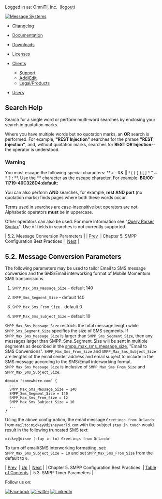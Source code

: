 Logged in as: OmniTI, Inc.  ([logout](https://support.messagesystems.com/logout.php))

[![Message Systems](https://support.messagesystems.com/images/ms-white205.png)](https://support.messagesystems.com/start.php) 

*   [Changelog](https://support.messagesystems.com/start.php?show=changelog)
*   [Documentation](https://support.messagesystems.com/docs/)
*   [Downloads](https://support.messagesystems.com/start.php)

*   [Licenses](https://support.messagesystems.com/license_summary.php)
*   <a href="">Clients</a>
    *   [Support](https://support.messagesystems.com/cs.php)
    *   [Add/Edit](https://support.messagesystems.com/edit_client.php)
    *   [Legal/Products](https://support.messagesystems.com/edit_products.php)
*   [Users](https://support.messagesystems.com/edit_customer.php)

## Search Help

Search for a single word or perform multi-word searches by enclosing your search in quotation marks.

Where you have multiple words but no quotation marks, an **OR** search is performed. For example, **"REST Injection"** searches for the phrase **"REST Injection"**, and, without quotation marks, searches for **REST OR Injection**--the operator is understood.

### Warning

You must escape the following special characters: **+ - && || ! ( ) { } [ ] ^ " ~ * ? : \**. Use the **\** character as the escape character. For example: **B0/00-11719-46C328D4\:default\:**

You can also perform **AND** searches, for example, **rest AND port** (no quotation marks) finds pages where both these words occur.

Terms used in searches are case-insensitive but operators are not. Alphabetic operators **must** be in uppercase.

Other operators can also be used. For more information see "[Query Parser Syntax](https://lucene.apache.org/core/old_versioned_docs/versions/3_0_0/queryparsersyntax.html)". Use of fields in searches is not currently supported.

| 5.2. Message Conversion Parameters |
| [Prev](mobility.best.practices.php)  | Chapter 5. SMPP Configuration Best Practices |  [Next](mobility.best.practices.timer.params.php) |

## 5.2. Message Conversion Parameters

The following parameters may be used to tailor Email to SMS message conversion and the SMS/Email interworking format of Mobile Momentum SMS transmissions.

1.  `SMPP_Max_Sms_Message_Size` – default 140

2.  `SMPP_Sms_Segment_Size` – default 140

3.  `SMPP_Max_Sms_From_Size` – default 0

4.  `SMPP_Max_Sms_Subject_Size` – default 10

`SMPP_Max_Sms_Message_Size` restricts the total message length while `SMPP_Sms_Segment_Size` specifies the size of SMS segments. If `SMPP_Max_Sms_Message_Size` is larger than `SMPP_Sms_Segment_Size`, then any messages larger than SMPP_Sms_Segment_Size will be sent in multiple segments as described in the [smpp_max_sms_message_size](mobility.conf.smpp_max_sms_message_size.php "smpp_max_sms_message_size"), "Email to SMS Conversions". `SMPP_Max_Sms_From_Size` and `SMPP_Max_Sms_Subject_Size` are lengths of the email sender address and email subject to include in the SMS message according to the SMS/Email interworking format. `SMPP_Max_Sms_Message_Size` is inclusive of `SMPP_Max_Sms_From_Size` and `SMPP_Max_Sms_Subject_Size`.

```
domain "somewhere.com" {
  ...
  SMPP_Max_Sms_Message_Size = 140
  SMPP_Sms_Segment_Size = 140
  SMPP_Max_Sms_From_Size = 12
  SMPP_Max_Sms_Subject_Size = 10
  ...
}
```

Using the above configuration, the email message `Greetings from Orlando!` from `mailto:mickey@disneyworld.com` with the subject `stay in touch` would result in the following truncated SMS text:

`mickey@disne (stay in to) Greetings from Orlando!`

To turn off email/SMS interworking formatting, set: `SMPP_Max_Sms_Subject_Size = 10` and set `SMPP_Max_Sms_From_Size` from the default to `0`.

| [Prev](mobility.best.practices.php)  | [Up](mobility.best.practices.php) |  [Next](mobility.best.practices.timer.params.php) |
| Chapter 5. SMPP Configuration Best Practices  | [Table of Contents](index.php) |  5.3. SMPP Timer Parameters |

Follow us on:

[![Facebook](https://support.messagesystems.com/images/icon-facebook.png)](http://www.facebook.com/messagesystems) [![Twitter](https://support.messagesystems.com/images/icon-twitter.png)](http://twitter.com/#!/MessageSystems) [![LinkedIn](https://support.messagesystems.com/images/icon-linkedin.png)](http://www.linkedin.com/company/message-systems)